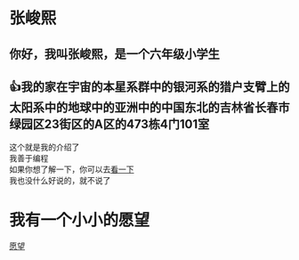# 张峻熙 
## 你好，我叫张峻熙，是一个六年级小学生
## 👍我的家在宇宙的本星系群中的银河系的猎户支臂上的太阳系中的地球中的亚洲中的中国东北的吉林省长春市绿园区23街区的A区的473栋4门101室
这个就是我的介绍了  
我善于编程  
如果你想了解一下，你可以去[看一下](https://gsfess.github.io)  
我也没什么好说的，就不说了  
  
  
# 我有一个小小的愿望  
[愿望](https://zhang6300.github.io/wish)
